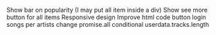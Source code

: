 Show bar on popularity (I may put all item inside a div)
Show see more button for all items
Responsive design
Improve html code
button login
songs per artists
change promise.all
conditional userdata.tracks.length